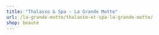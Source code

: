 ```yaml
---
title: "Thalasso & Spa - La Grande Motte"
url: /la-grande-motte/thalasso-et-spa-la-grande-motte/
shop: beauté
---
```

